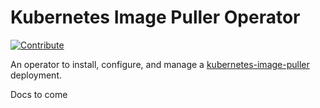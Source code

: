 # Kubernetes Image Puller Operator

[![Contribute](https://che.openshift.io/factory/resources/factory-contribute.svg)](https://che.openshift.io/f?url=https://github.com/che-incubator/kubernetes-image-puller-operator)

An operator to install, configure, and manage a [kubernetes-image-puller](https://github.com/che-incubator/kubernetes-image-puller) deployment.




Docs to come
